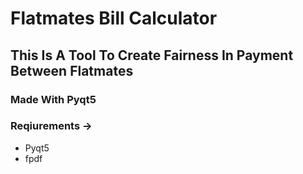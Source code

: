 # Flatmates Bill Calculator
## This Is A Tool To Create Fairness In Payment Between Flatmates
### Made With Pyqt5
### Reqiurements ->
- Pyqt5
- fpdf
